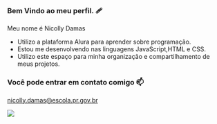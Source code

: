 ### Bem Vindo ao meu perfil. 🩹

Meu nome é Nicolly Damas

- Utilizo a plataforma Alura para aprender sobre programação.
- Estou me desenvolvendo nas linguagens JavaScript,HTML e CSS.
- Utilizo este espaço para minha organização e compartilhamento de meus projetos.


### Você pode entrar em contato comigo 📫
nicolly.damas@escola.pr.gov.br



![](https://media.tenor.com/7GAiCuX3YiYAAAAd/minions.gif)
